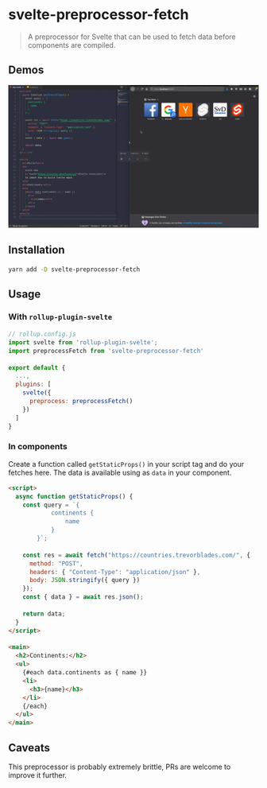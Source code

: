 # svelte-preprocessor-fetch

> A preprocessor for Svelte that can be used to fetch data before components are compiled.

## Demos

![ScreenShot](screenshot.gif)

## Installation

```bash
yarn add -D svelte-preprocessor-fetch
```

## Usage

### With `rollup-plugin-svelte`

```js
// rollup.config.js
import svelte from 'rollup-plugin-svelte';
import preprocessFetch from 'svelte-preprocessor-fetch'

export default {
  ...,
  plugins: [
    svelte({
      preprocess: preprocessFetch()
    })
  ]
}
```

### In components

Create a function called `getStaticProps()` in your script tag and do your fetches here. The data is available using as `data` in your component.

```html
<script>
  async function getStaticProps() {
    const query = `{
			continents {
				name
			}
		}`;

    const res = await fetch("https://countries.trevorblades.com/", {
      method: "POST",
      headers: { "Content-Type": "application/json" },
      body: JSON.stringify({ query })
    });
    const { data } = await res.json();

    return data;
  }
</script>

<main>
  <h2>Continents:</h2>
  <ul>
    {#each data.continents as { name }}
    <li>
      <h3>{name}</h3>
    </li>
    {/each}
  </ul>
</main>
```

## Caveats

This preprocessor is probably extremely brittle, PRs are welcome to improve it further.
